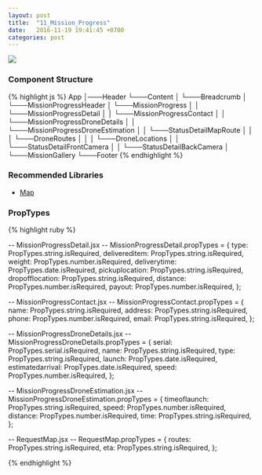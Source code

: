 ```yaml
---
layout: post
title:  "11_Mission_Progress"
date:   2016-11-19 19:41:45 +0700
categories: post
---
```


<img src="{{ site.github.url }}/images/posts/2016-11-19/11_Mission_Progress.jpg">

### Component Structure

{% highlight js %}
App
│───Header
└───Content
│   └───Breadcrumb
│   └───MissionProgressHeader
│   └───MissionProgress
│   │   └───MissionProgressDetail
│   │   └───MissionProgressContact
│   │   └───MissionProgressDroneDetails
│   │   └───MissionProgressDroneEstimation
│   │   └───StatusDetailMapRoute
│   │   │   └───DroneRoutes
│   │   │   └───DroneLocations
│   │   └───StatusDetailFrontCamera
│   │   └───StatusDetailBackCamera
│   └───MissionGallery
└───Footer
{% endhighlight %}

### Recommended Libraries

* [Map](https://github.com/istarkov/google-map-react)

### PropTypes

{% highlight ruby %}

-- MissionProgressDetail.jsx --
MissionProgressDetail.propTypes = {
  type: PropTypes.string.isRequired,
  delivereditem: PropTypes.string.isRequired,
  weight: PropTypes.number.isRequired,
  deliverytime: PropTypes.date.isRequired,
  pickuplocation: PropTypes.string.isRequired,
  dropofflocation: PropTypes.string.isRequired,
  distance: PropTypes.number.isRequired,
  payout: PropTypes.number.isRequired,
};

-- MissionProgressContact.jsx --
MissionProgressContact.propTypes = {
  name: PropTypes.string.isRequired,
  address: PropTypes.string.isRequired,
  phone: PropTypes.number.isRequired,
  email: PropTypes.string.isRequired,
};

-- MissionProgressDroneDetails.jsx --
MissionProgressDroneDetails.propTypes = {
  serial: PropTypes.serial.isRequired,
  name: PropTypes.string.isRequired,
  type: PropTypes.string.isRequired,
  launch: PropTypes.date.isRequired,
  estimatedarrival: PropTypes.date.isRequired,
  speed: PropTypes.number.isRequired,
};

-- MissionProgressDroneEstimation.jsx --
MissionProgressDroneEstimation.propTypes = {
  timeoflaunch: PropTypes.string.isRequired,
  speed: PropTypes.number.isRequired,
  distance: PropTypes.number.isRequired,
  time: PropTypes.string.isRequired,
};

-- RequestMap.jsx --
RequestMap.propTypes = {
  routes: PropTypes.string.isRequired,
  eta: PropTypes.string.isRequired,
};

{% endhighlight %}
